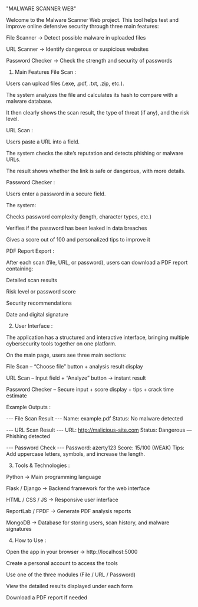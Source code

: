  "MALWARE SCANNER WEB"

Welcome to the Malware Scanner Web project.
This tool helps test and improve online defensive security through three main features:

File Scanner → Detect possible malware in uploaded files

URL Scanner → Identify dangerous or suspicious websites

Password Checker → Check the strength and security of passwords

1. Main Features
File Scan :

Users can upload files (.exe, .pdf, .txt, .zip, etc.).

The system analyzes the file and calculates its hash to compare with a malware database.

It then clearly shows the scan result, the type of threat (if any), and the risk level.

URL Scan :

Users paste a URL into a field.

The system checks the site’s reputation and detects phishing or malware URLs.

The result shows whether the link is safe or dangerous, with more details.

Password Checker :

Users enter a password in a secure field.

The system:

Checks password complexity (length, character types, etc.)

Verifies if the password has been leaked in data breaches

Gives a score out of 100 and personalized tips to improve it

PDF Report Export :

After each scan (file, URL, or password), users can download a PDF report containing:

Detailed scan results

Risk level or password score

Security recommendations

Date and digital signature

2. User Interface :

The application has a structured and interactive interface, bringing multiple cybersecurity tools together on one platform.

On the main page, users see three main sections:

File Scan – “Choose file” button + analysis result display

URL Scan – Input field + “Analyze” button → instant result

Password Checker – Secure input + score display + tips + crack time estimate

Example Outputs :

--- File Scan Result ---
Name: example.pdf
Status: No malware detected

--- URL Scan Result ---
URL: http://malicious-site.com
Status: Dangerous — Phishing detected

--- Password Check ---
Password: azerty123
Score: 15/100 (WEAK)
Tips: Add uppercase letters, symbols, and increase the length.

3. Tools & Technologies :

Python → Main programming language

Flask / Django → Backend framework for the web interface

HTML / CSS / JS → Responsive user interface

ReportLab / FPDF → Generate PDF analysis reports

MongoDB → Database for storing users, scan history, and malware signatures

4. How to Use :

Open the app in your browser → http://localhost:5000

Create a personal account to access the tools

Use one of the three modules (File / URL / Password)

View the detailed results displayed under each form

Download a PDF report if needed
